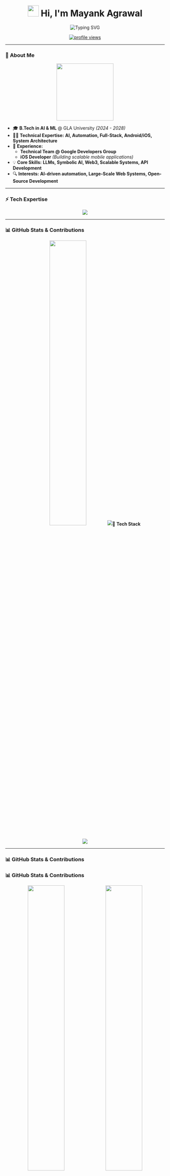 <!-- Awesome GitHub Profile README.md -->
<h1 align="center">
  <img src="https://media.giphy.com/media/hvRJCLFzcasrR4ia7z/giphy.gif" width="35"> 
  Hi, I'm Mayank Agrawal  
</h1>

<p align="center">
  <img src="https://readme-typing-svg.herokuapp.com?font=Fira+Code&size=25&pause=1000&center=true&vCenter=true&width=600&height=50&lines=AI+%26+Systems+Architect+%F0%9F%A4%96;Building+Next-Gen+AI+Solutions+%E2%9C%A8;Android%2C+Web3%2C+and+Scalable+Systems+%F0%9F%9A%80;Pushing+Boundaries%2C+Solving+Problems!+%F0%9F%94%A5" alt="Typing SVG">
</p>

<p align="center">
  <a href="https://github.com/LittleCodr">
    <img src="https://komarev.com/ghpvc/?username=LittleCodr&label=Profile%20Views&color=red&style=flat" alt="profile views">
  </a>
</p>

---

### 🚀 **About Me**
<p align="center">
  <img src="https://media.giphy.com/media/j2pOGeGYKe2xCCKwfi/giphy.gif" width="180">
</p>

- 🎓 **B.Tech in AI & ML** @ GLA University *(2024 - 2028)*  
- 👨‍💻 **Technical Expertise:** **AI, Automation, Full-Stack, Android/iOS, System Architecture**  
- 🚀 **Experience:**  
  - **Technical Team @ Google Developers Group**
  - **iOS Developer** *(Building scalable mobile applications)*  
- 💡 **Core Skills:** **LLMs, Symbolic AI, Web3, Scalable Systems, API Development**  
- 🔍 **Interests:** **AI-driven automation, Large-Scale Web Systems, Open-Source Development**  

---

### **⚡ Tech Expertise**
<p align="center">
  <img src="https://skillicons.dev/icons?i=android,kotlin,java,python,tensorflow,firebase,react,nextjs,tailwind,linux,github,azure,aws,typescript,nodejs" />
</p>

---

### **📊 GitHub Stats & Contributions**
<p align="center">
  <img src="https://github-readme-stats.vercel.app/api?username=LittleCodr&count_private=true&show_icons=true&include_all_commits=true&theme=radical&cache_seconds=1800" width="48%">
  <img src="https://streak-stats.demolab.com?user=LittleCodr&theme=radical&hide_border

---

### 🚀 **Tech Stack**
<p align="center">
  <img src="https://skillicons.dev/icons?i=android,kotlin,java,python,tensorflow,firebase,react,nextjs,tailwind,linux,github,azure,aws" />
</p>

---

### 📊 **GitHub Stats & Contributions**
### 📊 **GitHub Stats & Contributions**
<p align="center">
  <img src="https://github-readme-stats.vercel.app/api?username=LittleCodr&count_private=true&show_icons=true&include_all_commits=true&theme=radical&cache_seconds=1800" width="48%">
  <img src="https://streak-stats.demolab.com?user=LittleCodr&theme=radical&hide_border=true&date_format=M%20j%5B%2C%20Y%5D" width="48%">
</p>

<p align="center">
  <img src="https://github-readme-activity-graph.vercel.app/graph?username=LittleCodr&bg_color=1A1B27&color=38BCF8&line=F85D7F&point=38BCF8&hide_border=true" width="95%">
</p>

<p align="center">
  <img src="https://komarev.com/ghpvc/?username=LittleCodr&label=Profile%20Views&color=red&style=flat">
  <img src="https://img.shields.io/github/followers/LittleCodr?style=social">
</p>


### 🚀 **Featured Projects**
#### 🌟 **AI & Automation**
- 🤖 **[Vidhya AI](https://vidhyaai.com)** – AI Study Assistant for Competitive Exams  
- 🎯 **Prep Library Bot** – AI-powered Telegram bot for exam prep  
- 🏗 **Lotti PYQs** – Smart past question paper solutions  

#### 🌿 **Web & App Development**
- 🌾 **[Farmers Market App](https://play.google.com/store/apps/details?id=com.balluboss.farmersmarket)** – Online Marketplace for Farmers  
- 📱 **Android & iOS Apps** – AI-powered tools for productivity  

🔗 *More Projects:* [GitHub Repositories](https://github.com/LittleCodr?tab=repositories)

---

### 📝 **Recent Blog Posts**
<!-- BLOG-POST-LIST:START -->
🔹 **[Building Vidhya AI from Scratch](https://vidhyaai.com/blog/building-vidhya-ai)**  
🔹 **[Cracking Google STEP: My Journey](https://vidhyaai.com/blog/google-step-journey)**  
🔹 **[10 Productivity Tips for Developers](https://vidhyaai.com/blog/productivity-tips)**  
<!-- BLOG-POST-LIST:END -->

🔗 *More Blogs:* [Read More](https://vidhyaai.com/blog)

---

### 🌐 **Connect with Me**
<p align="center">
  <a href="https://vidhyaai.com"><img src="https://img.shields.io/badge/Website-vidhyaai.com-orange?style=for-the-badge&logo=google-chrome"></a>
  <a href="https://www.linkedin.com/in/littlecodr"><img src="https://img.shields.io/badge/LinkedIn-Mayank-blue?style=for-the-badge&logo=linkedin"></a>
  <a href="https://twitter.com/mayank"><img src="https://img.shields.io/badge/Twitter-Mayank-blue?style=for-the-badge&logo=twitter"></a>
  <a href="https://t.me/mayank_about"><img src="https://img.shields.io/badge/Telegram-%40mayank_about-blue?style=for-the-badge&logo=telegram"></a>
  <a href="mailto:hello@littlecodr.co"><img src="https://img.shields.io/badge/Email-hello%40littlecodr.co-red?style=for-the-badge&logo=gmail"></a>
</p>

---

### 🎯 **Goals for 2025**
✅ Launch **Vidhya AI** globally 🚀  
✅ Expand **Prep Library Telegram Bot** 📚  
✅ Build a **Multi-Million Dollar Startup** 💰  
✅ Get **Google Software Engineer Role** 🎯  

---

### 🚀 **Fun Stuff**
<p align="center">
  <img src="https://media.giphy.com/media/13HgwGsXF0aiGY/giphy.gif" width="150"> 
  <img src="https://media.giphy.com/media/3o7TKP9ln2Dr6ze6Na/giphy.gif" width="150"> 
  <img src="https://media.giphy.com/media/l0MYGB1k2a6JGc8rm/giphy.gif" width="150"> 
</p>

---

⭐ **If you like my work, consider giving a star!** ⭐  
🔥 *Let's build the future of AI & Tech together!* 🔥
